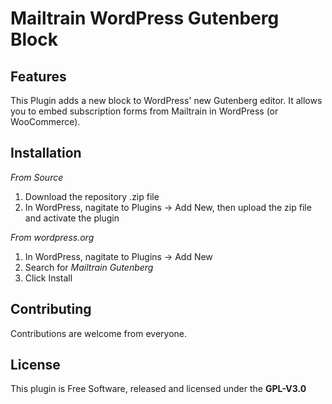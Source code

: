 # Mailtrain WordPress Gutenberg Block

## Features

This Plugin adds a new block to WordPress' new Gutenberg editor. It allows you to embed subscription forms from Mailtrain in WordPress (or WooCommerce).
## Installation

*From Source*
1. Download the repository .zip file
2. In WordPress, nagitate to Plugins → Add New, then upload the zip file and activate the plugin

*From wordpress.org*
1. In WordPress, nagitate to Plugins → Add New
2. Search for *Mailtrain Gutenberg*
3. Click Install

## Contributing

Contributions are welcome from everyone.

## License

This plugin is Free Software, released and licensed under the **GPL-V3.0**
